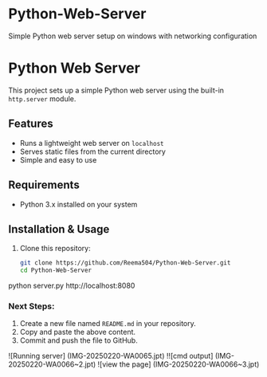 # Python-Web-Server
Simple Python web server setup on windows with networking configuration 
# Python Web Server

This project sets up a simple Python web server using the built-in `http.server` module.

## Features
- Runs a lightweight web server on `localhost`
- Serves static files from the current directory
- Simple and easy to use

## Requirements
- Python 3.x installed on your system

## Installation & Usage
1. Clone this repository:
   ```bash
   git clone https://github.com/Reema504/Python-Web-Server.git
   cd Python-Web-Server
 python server.py
 http://localhost:8080


### **Next Steps:**  
1. Create a new file named `README.md` in your repository.  
2. Copy and paste the above content.  
3. Commit and push the file to GitHub.  


![Running server] (IMG-20250220-WA0065.jpt)
!![cmd output] (IMG-20250220-WA0066~2.jpt)
![view the page] (IMG-20250220-WA0066~3.jpt)
